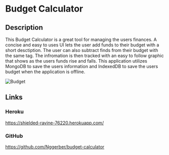 # Budget Calculator

## Description

This Budget Calculator is a great tool for managing the users finances. A concise and easy to uses UI lets the user add funds to their budget with a short desctiption. The user can also subtract finds from their budget with the same tag. The infromation is then tracked with an easy to follow graphic that shows as the users funds rise and falls. This application utilizes MongoDB to save the users information and IndexedDB to save the users budget when the application is offline.

![Budget](https://user-images.githubusercontent.com/67764086/103370948-6cba7280-4a8b-11eb-811c-640f4f0958a6.PNG)

## Links

### Heroku

https://shielded-ravine-76220.herokuapp.com/

### GitHub

https://github.com/Nggerber/budget-calculator